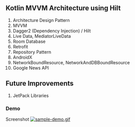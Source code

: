 ## Kotlin MVVM Architecture using Hilt

 1. Architecture Design Pattern
 2. MVVM
 2. Dagger2 (Dependency Injection) / Hilt
 3. Live Data, MediatorLiveData
 4. Room Database
 5. Retrofit
 6. Repository Pattern
 7. AndroidX
 8. NetworkBoundResource, NetworkAndDBBoundResource
 9. Google News API


## Future Improvements
1.  JetPack Libraries
### Demo
Screenshot
[![sample-demo.gif](https://i.postimg.cc/DzCXRkkr/sample-demo.gif)](https://postimg.cc/1gqXNdzX)







